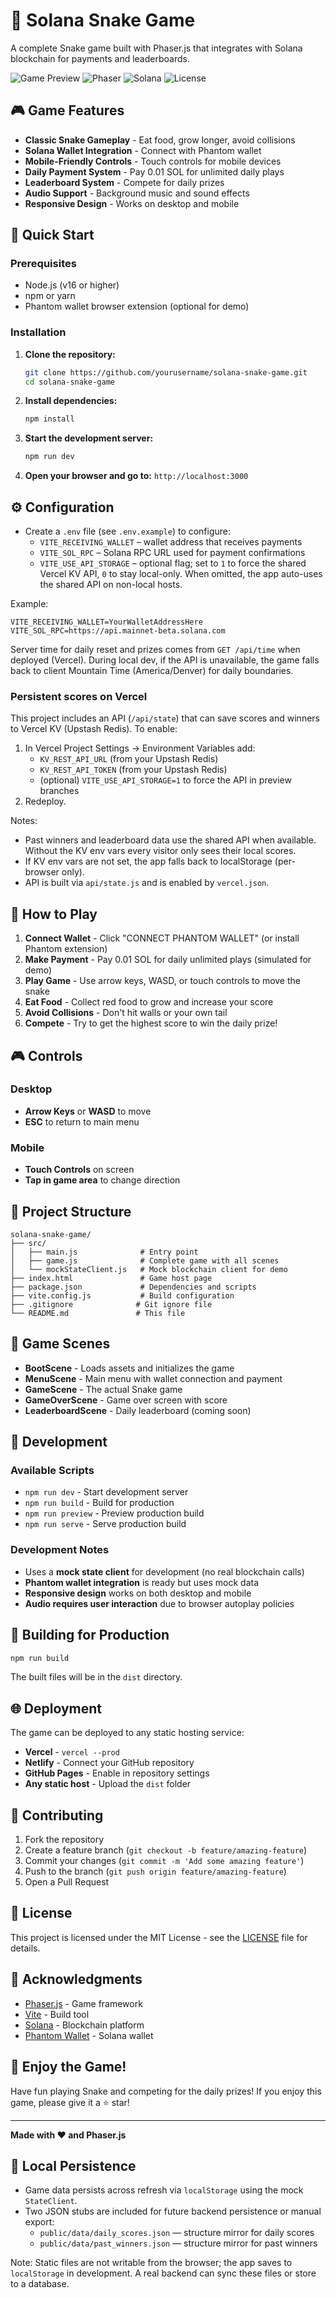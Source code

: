 # 🐍 Solana Snake Game

A complete Snake game built with Phaser.js that integrates with Solana blockchain for payments and leaderboards.

![Game Preview](https://img.shields.io/badge/Game-Snake-green)
![Phaser](https://img.shields.io/badge/Phaser-3.70.0-blue)
![Solana](https://img.shields.io/badge/Solana-Blockchain-purple)
![License](https://img.shields.io/badge/License-MIT-yellow)

## 🎮 Game Features

- **Classic Snake Gameplay** - Eat food, grow longer, avoid collisions
- **Solana Wallet Integration** - Connect with Phantom wallet
- **Mobile-Friendly Controls** - Touch controls for mobile devices
- **Daily Payment System** - Pay 0.01 SOL for unlimited daily plays
- **Leaderboard System** - Compete for daily prizes
- **Audio Support** - Background music and sound effects
- **Responsive Design** - Works on desktop and mobile

## 🚀 Quick Start

### Prerequisites
- Node.js (v16 or higher)
- npm or yarn
- Phantom wallet browser extension (optional for demo)

### Installation

1. **Clone the repository:**
   ```bash
   git clone https://github.com/yourusername/solana-snake-game.git
   cd solana-snake-game
   ```

2. **Install dependencies:**
   ```bash
   npm install
   ```

3. **Start the development server:**
   ```bash
   npm run dev
   ```

4. **Open your browser and go to:** `http://localhost:3000`

## ⚙️ Configuration

- Create a `.env` file (see `.env.example`) to configure:
  - `VITE_RECEIVING_WALLET` – wallet address that receives payments
  - `VITE_SOL_RPC` – Solana RPC URL used for payment confirmations
  - `VITE_USE_API_STORAGE` – optional flag; set to `1` to force the shared Vercel KV API, `0` to stay local-only. When omitted, the app auto-uses the shared API on non-local hosts.

Example:
```
VITE_RECEIVING_WALLET=YourWalletAddressHere
VITE_SOL_RPC=https://api.mainnet-beta.solana.com
```

Server time for daily reset and prizes comes from `GET /api/time` when deployed (Vercel). During local dev, if the API is unavailable, the game falls back to client Mountain Time (America/Denver) for daily boundaries.

### Persistent scores on Vercel

This project includes an API (`/api/state`) that can save scores and winners to Vercel KV (Upstash Redis). To enable:

1. In Vercel Project Settings → Environment Variables add:
   - `KV_REST_API_URL` (from your Upstash Redis)
   - `KV_REST_API_TOKEN` (from your Upstash Redis)
   - (optional) `VITE_USE_API_STORAGE=1` to force the API in preview branches
2. Redeploy.

Notes:
- Past winners and leaderboard data use the shared API when available. Without the KV env vars every visitor only sees their local scores.
- If KV env vars are not set, the app falls back to localStorage (per-browser only).
- API is built via `api/state.js` and is enabled by `vercel.json`.

## 🎯 How to Play

1. **Connect Wallet** - Click "CONNECT PHANTOM WALLET" (or install Phantom extension)
2. **Make Payment** - Pay 0.01 SOL for daily unlimited plays (simulated for demo)
3. **Play Game** - Use arrow keys, WASD, or touch controls to move the snake
4. **Eat Food** - Collect red food to grow and increase your score
5. **Avoid Collisions** - Don't hit walls or your own tail
6. **Compete** - Try to get the highest score to win the daily prize!

## 🎮 Controls

### Desktop
- **Arrow Keys** or **WASD** to move
- **ESC** to return to main menu

### Mobile
- **Touch Controls** on screen
- **Tap in game area** to change direction

## 📁 Project Structure

```
solana-snake-game/
├── src/
│   ├── main.js              # Entry point
│   ├── game.js              # Complete game with all scenes
│   └── mockStateClient.js   # Mock blockchain client for demo
├── index.html               # Game host page
├── package.json             # Dependencies and scripts
├── vite.config.js           # Build configuration
├── .gitignore              # Git ignore file
└── README.md               # This file
```

## 🎨 Game Scenes

- **BootScene** - Loads assets and initializes the game
- **MenuScene** - Main menu with wallet connection and payment
- **GameScene** - The actual Snake game
- **GameOverScene** - Game over screen with score
- **LeaderboardScene** - Daily leaderboard (coming soon)

## 🔧 Development

### Available Scripts

- `npm run dev` - Start development server
- `npm run build` - Build for production
- `npm run preview` - Preview production build
- `npm run serve` - Serve production build

### Development Notes

- Uses a **mock state client** for development (no real blockchain calls)
- **Phantom wallet integration** is ready but uses mock data
- **Responsive design** works on both desktop and mobile
- **Audio requires user interaction** due to browser autoplay policies

## 🚀 Building for Production

```bash
npm run build
```

The built files will be in the `dist` directory.

## 🌐 Deployment

The game can be deployed to any static hosting service:

- **Vercel** - `vercel --prod`
- **Netlify** - Connect your GitHub repository
- **GitHub Pages** - Enable in repository settings
- **Any static host** - Upload the `dist` folder

## 🤝 Contributing

1. Fork the repository
2. Create a feature branch (`git checkout -b feature/amazing-feature`)
3. Commit your changes (`git commit -m 'Add some amazing feature'`)
4. Push to the branch (`git push origin feature/amazing-feature`)
5. Open a Pull Request

## 📝 License

This project is licensed under the MIT License - see the [LICENSE](LICENSE) file for details.

## 🙏 Acknowledgments

- [Phaser.js](https://phaser.io/) - Game framework
- [Vite](https://vitejs.dev/) - Build tool
- [Solana](https://solana.com/) - Blockchain platform
- [Phantom Wallet](https://phantom.app/) - Solana wallet

## 🎉 Enjoy the Game!

Have fun playing Snake and competing for the daily prizes! If you enjoy this game, please give it a ⭐ star!

---

**Made with ❤️ and Phaser.js**
## 💾 Local Persistence

- Game data persists across refresh via `localStorage` using the mock `StateClient`.
- Two JSON stubs are included for future backend persistence or manual export:
  - `public/data/daily_scores.json` — structure mirror for daily scores
  - `public/data/past_winners.json` — structure mirror for past winners

Note: Static files are not writable from the browser; the app saves to `localStorage` in development. A real backend can sync these files or store to a database.
